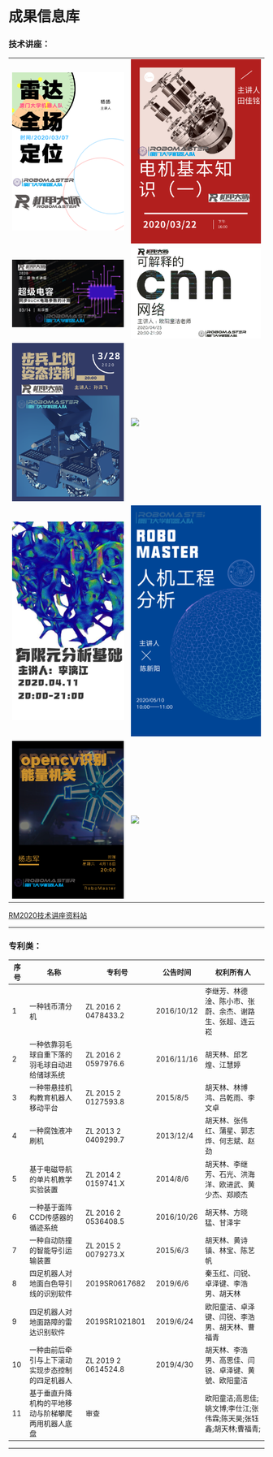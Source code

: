 # 成果信息库

### 技术讲座：

<table>
    <tr>
    <td><center><a href="http://www.rcstech.org/"><img src="Files\团队信息库\RM2020技术讲座\海报\雷达全场定位.png"></a>
    <td><center><a href="http://www.rcstech.org/motor-knowledge"><img src="Files\团队信息库\RM2020技术讲座\海报\电机基本知识（一）.png"></a>
    </tr>  
    <tr>
    <td><center><a href="http:///www.rcstech.org/super-capacitor"><img src="Files\团队信息库\RM2020技术讲座\海报\超级电容同步BUCK电路参数的计算.png"></a>
    <td><center><a href="http://www.rcstech.org/"><img src="Files\团队信息库\RM2020技术讲座\海报\可解释的CNN网络.jpg"></a>
    </tr>
    <tr>
    <td><a href="http://www.rcstech.org/"><img src="Files\团队信息库\RM2020技术讲座\海报\步兵上的姿态控制.png" width="500"></a>
    <td><a href="http://www.rcstech.org/"><img src="Files\团队信息库\RM2020技术讲座\海报\硬件标准化与系统设计.png" width="500"></a>
    </tr>
    <tr>
    <td><a href="http://www.rcstech.org/"><img src="Files\团队信息库\RM2020技术讲座\海报\有限元分析基础.png"></a>
    <td><a href="http://www.rcstech.org/"><img src="Files\团队信息库\RM2020技术讲座\海报\人机工程分析.png"></a>
    </tr>
    <tr>
    <td><a href="http://www.rcstech.org/"><img src="Files\团队信息库\RM2020技术讲座\海报\OpenCV识别能量机关.png"></a>
    <td><a href="http://www.rcstech.org/"><img src="Files\团队信息库\RM2020技术讲座\海报\uC_OSIII多任务系统介绍.png"></a>
    </tr>  
</table>

[RM2020技术讲座资料站](http://www.rcstech.org)

---

### 专利类：

| 序号 | 名称                                               | 专利号               | 公告时间   | 权利所有人                                                   |
| ---- | -------------------------------------------------- | -------------------- | ---------- | ------------------------------------------------------------ |
| 1    | 一种钱币清分机                                     | ZL  2016 2 0478433.2 | 2016/10/12 | 李继芳、林德淦、陈小市、张蔚、余杰、谢路生、张超、连云崧     |
| 2    | 一种依靠羽毛球自重下落的羽毛球自动进给储球系统     | ZL  2016 2 0597976.6 | 2016/11/16 | 胡天林、邱艺煌、江慧婷                                       |
| 3    | 一种带悬挂机构教育机器人移动平台                   | ZL  2015 2 0127593.8 | 2015/8/5   | 胡天林、林博鸿、吕乾雨、李文卓                               |
| 4    | 一种腐蚀液冲刷机                                   | ZL  2013 2 0409299.7 | 2013/12/4  | 胡天林、张伟红、蒲星、郭志烨、何志斌、赵劲                   |
| 5    | 基于电磁导航的单片机教学实验装置                   | ZL  2014 2 0159741.X | 2014/8/6   | 胡天林、李继芳、石光、洪海洋、欧进武、黄少杰、郑顺杰         |
| 6    | 一种基于面阵CCD传感器的循迹系统                    | ZL  2016 2 0536408.5 | 2016/10/26 | 胡天林、方晓猛、甘泽宇                                       |
| 7    | 一种自动防撞的智能导引运输装置                     | ZL  2015 2 0079273.X | 2015/6/3   | 胡天林、黄诗镇、林宝、陈艺帆                                 |
| 8    | 四足机器人对地面白色导引线的识别软件               | 2019SR0617682        | 2019/6/6   | 秦玉红、闫锐、卓泽键、李浩男、胡天林                         |
| 9    | 四足机器人对地面路障的雷达识别软件                 | 2019SR1021801        | 2019/6/24  | 欧阳童洁、卓泽键、闫锐、李浩男、胡天林、曹福青               |
| 10   | 一种由前后牵引与上下滚动实现步态控制的四足机器人   | ZL  2019 2 0614524.8 | 2019/4/30  | 胡天林、李浩男、高思佳、闫锐、卓泽键、黄號、欧阳童洁         |
| 11   | 基于垂直升降机构的平地移动与阶梯攀爬两用机器人底盘 | 审查                 |            | 欧阳童洁;高思佳;姚文博;李仕江;张伟霖;陈天昊;张钰鑫;胡天林;曹福青; |

----



